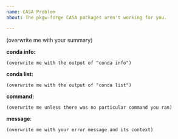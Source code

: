 ```yaml
---
name: CASA Problem
about: The pkgw-forge CASA packages aren't working for you.

---
```


<!-- PLEASE follow the instructions below to provide the developers with useful diagnostic information.

First, please summarize the problem you are experiencing:
 -->

(overwrite me with your summary)

<!-- Next, run the command "conda info" in your terminal and copy-paste its COMPLETE output below, in between the pair of ``` marks. --> 

**conda info:** 
```
(overwrite me with the output of "conda info")
```

<!-- Now run the command "conda list" in your terminal and copy-paste its COMPLETE output below, in between the pair of ``` marks. --> 

**conda list:** 
```
(overwrite me with the output of "conda list")
```

<!-- Was there a particular command that you ran that led to your error? If so, copy-paste the EXACT command you ran, in between the pair of ``` marks. --> 

**command:** 
```
(overwrite me unless there was no particular command you ran)
```

<!-- Now copy-paste the EXACT and COMPLETE output associated with whatever you did that gave you an error, in between the pair of ``` marks. -->

**message**: 
```
(overwrite me with your error message and its context)
```

<!-- Finally, below this line, feel free to add any further information that you think might help. -->
